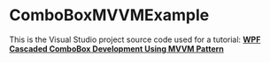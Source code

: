 # ComboBoxMVVMExample

This is the Visual Studio project source code used for a tutorial: [**WPF Cascaded ComboBox Development Using MVVM Pattern**](http://heiswayi.github.io/wpf-cascaded-combobox-development-using-mvvm-pattern.html)
